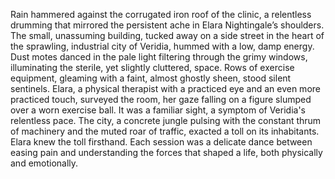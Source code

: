 Rain hammered against the corrugated iron roof of the clinic, a relentless drumming that mirrored the persistent ache in Elara Nightingale’s shoulders.  The small, unassuming building, tucked away on a side street in the heart of the sprawling, industrial city of Veridia, hummed with a low, damp energy.  Dust motes danced in the pale light filtering through the grimy windows, illuminating the sterile, yet slightly cluttered, space.  Rows of exercise equipment, gleaming with a faint, almost ghostly sheen, stood silent sentinels.  Elara, a physical therapist with a practiced eye and an even more practiced touch, surveyed the room, her gaze falling on a figure slumped over a worn exercise ball.  It was a familiar sight, a symptom of Veridia's relentless pace.  The city, a concrete jungle pulsing with the constant thrum of machinery and the muted roar of traffic, exacted a toll on its inhabitants.  Elara knew the toll firsthand.  Each session was a delicate dance between easing pain and understanding the forces that shaped a life, both physically and emotionally.
